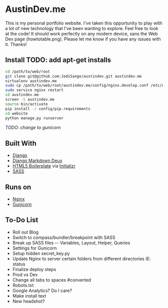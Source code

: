 # AustinDev.me
This is my personal portfolio website.  I've taken this opportunity to play with a lot of new technology that I've been wanting to explore.  Feel free to look at the code!  It should work perfectly on any modern device, sans the Web Dev page (howtotable.png).  Please let me know if you have any issues with it.  Thanks!

## Install TODO: add apt-get installs
```bash
cd /path/to/web/root  
git clone git@github.com:JediSange/austindev.git austindev.me  
virtualenv austindev.me  
sudo cp /path/to/web/root/austindev.me/config/nginx.develop.conf /etc/nginx/sites-enabled/austindev.me  
sudo service nginx restart  
cd austindev.me  
screen -S austindev.me  
source bin/activate  
pip install -r config/pip.requirements  
cd website  
python manage.py runserver  
```
*TODO: change to gunicorn*  

## Built With
- [Django](https://www.djangoproject.com/)
- [Django Markdown Deux](https://github.com/trentm/django-markdown-deux)
- [HTML5 Boilerplate](http://html5boilerplate.com/) via [Initializr](http://www.initializr.com/)
- [SASS](http://sass-lang.com/)

## Runs on
- [Nginx](http://nginx.com/)
- [Gunicorn](http://gunicorn.org/)

## To-Do List
- Roll out Blog
- Switch to compass/bundler/breakpoint with SASS
- Break up SASS files -- Variables, Layout, Helper, Queries
- Settings for Gunicorn
- Setup hidden secret_key.py
- Update Nginx to server certain folders from different directories IE: status
- Finalize deploy steps
- Prod vs Dev
- Change all tabs to spaces #converted
- Robots.txt
- Google Analytics?  Do I care?
- Make install text
- New headshot?